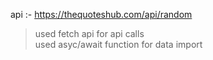 api :- https://thequoteshub.com/api/random

> used fetch api for api calls
> <br>
> used asyc/await function for data import
